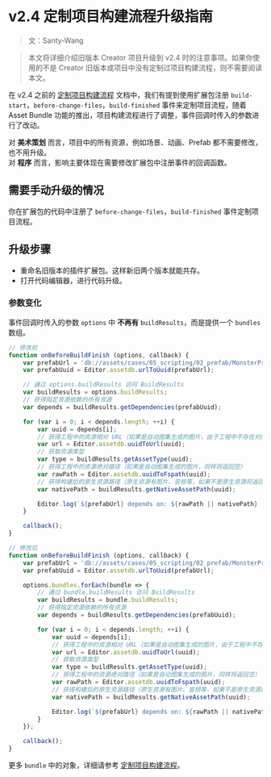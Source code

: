 # v2.4 定制项目构建流程升级指南

> 文：Santy-Wang

> 本文将详细介绍旧版本 Creator 项目升级到 v2.4 时的注意事项。如果你使用的不是 Creator 旧版本或项目中没有定制过项目构建流程，则不需要阅读本文。

在 v2.4 之前的 [定制项目构建流程](https://github.com/cocos-creator/creator-docs/blob/e02ac31bab12d3ee767c0549050b0e42bd22bc5b/zh/publish/custom-project-build-template.md) 文档中，我们有提到使用扩展包注册 `build-start`，`before-change-files`，`build-finished` 事件来定制项目流程，随着 Asset Bundle 功能的推出，项目构建流程进行了调整，事件回调时传入的参数进行了改动。

对 **美术策划** 而言，项目中的所有资源，例如场景、动画、Prefab 都不需要修改，也不用升级。<br>
对 **程序** 而言，影响主要体现在需要修改扩展包中注册事件的回调函数。

## 需要手动升级的情况

你在扩展包的代码中注册了 `before-change-files`，`build-finished` 事件定制项目流程。

## 升级步骤

- 重命名旧版本的插件扩展包。这样新旧两个版本就能共存。
- 打开代码编辑器，进行代码升级。

### 参数变化 

事件回调时传入的参数 `options` 中 **不再有** `buildResults`，而是提供一个 `bundles` 数组。

```js
// 修改前
function onBeforeBuildFinish (options, callback) {
    var prefabUrl = 'db://assets/cases/05_scripting/02_prefab/MonsterPrefab.prefab';
    var prefabUuid = Editor.assetdb.urlToUuid(prefabUrl);

    // 通过 options.buildResults 访问 BuildResults
    var buildResults = options.buildResults;
    // 获得指定资源依赖的所有资源
    var depends = buildResults.getDependencies(prefabUuid);

    for (var i = 0; i < depends.length; ++i) {
        var uuid = depends[i];
        // 获得工程中的资源相对 URL（如果是自动图集生成的图片，由于工程中不存在对应资源，将返回空）
        var url = Editor.assetdb.uuidToUrl(uuid);
        // 获取资源类型
        var type = buildResults.getAssetType(uuid);
        // 获得工程中的资源绝对路径（如果是自动图集生成的图片，同样将返回空）
        var rawPath = Editor.assetdb.uuidToFspath(uuid);
        // 获得构建后的原生资源路径（原生资源有图片、音频等，如果不是原生资源将返回空）
        var nativePath = buildResults.getNativeAssetPath(uuid);

        Editor.log(`${prefabUrl} depends on: ${rawPath || nativePath} (${type})`);
    }

    callback();
}

// 修改后
function onBeforeBuildFinish (options, callback) {
    var prefabUrl = 'db://assets/cases/05_scripting/02_prefab/MonsterPrefab.prefab';
    var prefabUuid = Editor.assetdb.urlToUuid(prefabUrl);

    options.bundles.forEach(bundle => {
        // 通过 bundle.buildResults 访问 BuildResults
        var buildResults = bundle.buildResults;
        // 获得指定资源依赖的所有资源
        var depends = buildResults.getDependencies(prefabUuid);

        for (var i = 0; i < depends.length; ++i) {
            var uuid = depends[i];
            // 获得工程中的资源相对 URL（如果是自动图集生成的图片，由于工程中不存在对应资源，将返回空）
            var url = Editor.assetdb.uuidToUrl(uuid);
            // 获取资源类型
            var type = buildResults.getAssetType(uuid);
            // 获得工程中的资源绝对路径（如果是自动图集生成的图片，同样将返回空）
            var rawPath = Editor.assetdb.uuidToFspath(uuid);
            // 获得构建后的原生资源路径（原生资源有图片、音频等，如果不是原生资源将返回空）
            var nativePath = buildResults.getNativeAssetPath(uuid);

            Editor.log(`${prefabUrl} depends on: ${rawPath || nativePath} (${type})`);
        }
    });

    callback();
}
```

更多 `bundle` 中的对象，详细请参考 [定制项目构建流程](../publish/custom-project-build-template.md)。